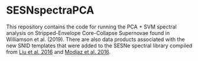 # SESNspectraPCA

This repository contains the code for running the PCA + SVM spectral analysis on Stripped-Envelope Core-Collapse Supernovae found in Williamson et al. (2019). There are also data products associated with the new SNID templates that were added to the SESNe spectral library compiled from [Liu et al. 2016](http://adsabs.harvard.edu/abs/2016ApJ...827...90L) and [Modjaz et al. 2016](http://adsabs.harvard.edu/abs/2016ApJ...832..108M).
